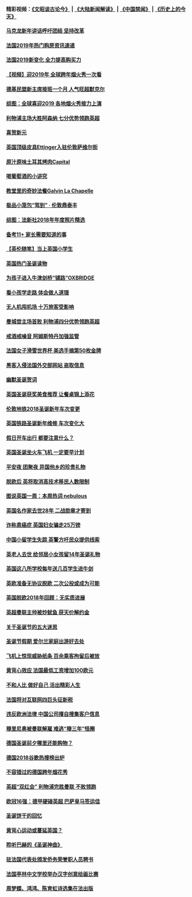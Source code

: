 #### 精彩视频：[《文昭谈古论今》](https://github.com/gfw-breaker/wenzhao/blob/master/README.md?t=01020331) | [《大陆新闻解读》](https://github.com/gfw-breaker/ntdtv-comedy/blob/master/README.md?t=01020331) | [《中国禁闻》](https://github.com/gfw-breaker/ntdtv-news/blob/master/README.md?t=01020331) | [《历史上的今天》](https://github.com/gfw-breaker/today-in-history/blob/master/README.md?t=01020331) 

#### [马克龙新年讲话呼吁团结  坚持改革](../pages/nsc974/n10947012.md?t=01020331) 

#### [法国2019年热门购房资讯速递](../pages/nsc974/n10947033.md?t=01020331) 

#### [法国2019新变化 全力提高购买力](../pages/nsc974/n10946987.md?t=01020331) 

#### [【视频】迎2019年 全球跨年烟火秀一次看](../pages/nsc974/n10946627.md?t=01020331) 

#### [德基民盟新主席接班一个月 人气旺超默克尔](../pages/nsc974/n10946634.md?t=01020331) 

#### [组图：全球喜迎2019 各地烟火秀接力上演](../pages/nsc974/n10945584.md?t=01020331) 

#### [利物浦主场大胜阿森纳 七分优势领跑英超](../pages/nsc974/n10945421.md?t=01020331) 

#### [喜贺新元](../pages/nsc974/n10936605.md?t=01020331) 

#### [英国顶级皮具Ettinger入驻伦敦萨维尔街](../pages/nsc974/n10936595.md?t=01020331) 

#### [原汁原味土耳其烤肉Capital](../pages/nsc974/n10936573.md?t=01020331) 

#### [喝葡萄酒的小讲究](../pages/nsc974/n10936535.md?t=01020331) 

#### [教堂里的奇妙法餐Galvin La Chapelle](../pages/nsc974/n10935913.md?t=01020331) 

#### [极品小笼包“驾到” · 伦敦鼎泰丰](../pages/nsc974/n10935791.md?t=01020331) 

#### [组图：法新社2018年年度照片精选](../pages/nsc974/n10935213.md?t=01020331) 

#### [备考11+ 家长需要知道的事](../pages/nsc974/n10934312.md?t=01020331) 

#### [【英伦随笔】当上英国小学生](../pages/nsc974/n10934305.md?t=01020331) 

#### [英国热门圣诞读物](../pages/nsc974/n10934285.md?t=01020331) 

#### [为孩子进入牛津剑桥“铺路”OXBRIDGE](../pages/nsc974/n10934233.md?t=01020331) 

#### [看小孩学走路 体会做人道理](../pages/nsc974/n10934169.md?t=01020331) 

#### [无人机闯机场  十万旅客受影响](../pages/nsc974/n10934028.md?t=01020331) 

#### [曼城尝主场首败 利物浦四分优势领跑英超](../pages/nsc974/n10932818.md?t=01020331) 

#### [戒酒戒噪音 阿姆斯特丹加强监管](../pages/nsc974/n10928070.md?t=01020331) 

#### [法国女子滑雪世界杯 美选手摘第50枚金牌](../pages/nsc974/n10927351.md?t=01020331) 

#### [黑客入侵法国外交部网站 盗取信息](../pages/nsc974/n10927269.md?t=01020331) 

#### [幽默圣诞贺词](../pages/nsc974/n10926672.md?t=01020331) 

#### [英国圣诞获奖美食推荐 让餐桌锦上添花](../pages/nsc974/n10926641.md?t=01020331) 

#### [伦敦地铁2018圣诞新年车次变更](../pages/nsc974/n10926629.md?t=01020331) 

#### [英国铁路圣诞新年维修 车次变化大](../pages/nsc974/n10926618.md?t=01020331) 

#### [假日开车出行 都要注意什么？](../pages/nsc974/n10926610.md?t=01020331) 

#### [英国圣诞坐火车飞机 一定要早计划](../pages/nsc974/n10926599.md?t=01020331) 

#### [平安夜 团聚夜 异国他乡的珍贵礼物](../pages/nsc974/n10925634.md?t=01020331) 

#### [脱欧后 英将取消高技术移民人数限制](../pages/nsc974/n10924981.md?t=01020331) 

#### [图说英国一周：本周热词 nebulous](../pages/nsc974/n10925020.md?t=01020331) 

#### [英国名作家去世28年 二战勋章才寄到](../pages/nsc974/n10925014.md?t=01020331) 

#### [诈称患癌症 英国妇女骗走25万镑](../pages/nsc974/n10925008.md?t=01020331) 

#### [中国小留学生失踪  英警方吁民众提供线索](../pages/nsc974/n10925001.md?t=01020331) 

#### [英老人去世 给邻居小女孩留14年圣诞礼物](../pages/nsc974/n10924997.md?t=01020331) 

#### [英国这八所学校每年送几百学生进牛剑](../pages/nsc974/n10924990.md?t=01020331) 

#### [英欧准备无协议脱欧 二次公投或成为可能](../pages/nsc974/n10923373.md?t=01020331) 

#### [英国脱欧2018年回顾：无实质进展](../pages/nsc974/n10923355.md?t=01020331) 

#### [英超曼联主帅被炒鱿鱼 获天价解约金](../pages/nsc974/n10922656.md?t=01020331) 

#### [关于圣诞节的五大迷思](../pages/nsc974/n10919864.md?t=01020331) 

#### [圣诞节假期 爱尔兰家庭出游好去处](../pages/nsc974/n10919966.md?t=01020331) 

#### [飞机上惊现威胁纸条 百余乘客拘留后被放](../pages/nsc974/n10920081.md?t=01020331) 

#### [黄背心效应 法国最低工资增加100欧元](../pages/nsc974/n10919737.md?t=01020331) 

#### [不和人比 做好自己 活出精彩人生](../pages/nsc974/n10920053.md?t=01020331) 

#### [法国将对互联网四巨头征新税](../pages/nsc974/n10919837.md?t=01020331) 

#### [违反欧洲法律 中国公司擅自搜集客户信息](../pages/nsc974/n10918199.md?t=01020331) 

#### [穆里尼奥被曼联解雇 难逃“穆三年”怪圈](../pages/nsc974/n10919101.md?t=01020331) 

#### [德国圣诞前夕哪里还能购物？](../pages/nsc974/n10918186.md?t=01020331) 

#### [德国2018谷歌热搜榜出炉](../pages/nsc974/n10918077.md?t=01020331) 

#### [不容错过的德国跨年烟花秀](../pages/nsc974/n10917989.md?t=01020331) 

#### [英超“双红会” 利物浦完胜曼联 不败领跑](../pages/nsc974/n10917557.md?t=01020331) 

#### [欧冠16强：德甲硬碰英超 巴萨皇马签运佳](../pages/nsc974/n10917207.md?t=01020331) 

#### [圣诞饼干的回忆](../pages/nsc974/n10916160.md?t=01020331) 

#### [黄背心运动或蔓延英国？](../pages/nsc974/n10915769.md?t=01020331) 

#### [聆听巴赫的《圣诞神曲》](../pages/nsc974/n10910868.md?t=01020331) 

#### [驻法国代表处颁发侨务荣誉职人员聘书](../pages/nsc974/n10912829.md?t=01020331) 

#### [法国亭林中文学校举办汉字创意绘画比赛](../pages/nsc974/n10912809.md?t=01020331) 

#### [周梦蝶、鸿鸿、陈育虹诗选集在法出版](../pages/nsc974/n10912778.md?t=01020331) 


